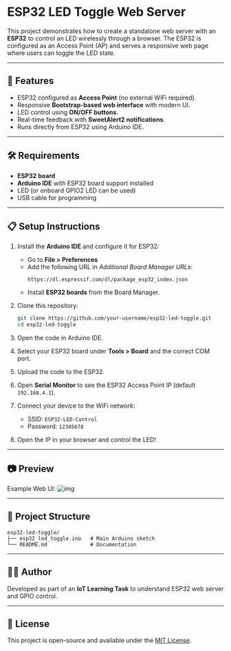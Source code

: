 # ESP32 LED Toggle Web Server  

This project demonstrates how to create a standalone web server with an **ESP32** to control an LED wirelessly through a browser. The ESP32 is configured as an Access Point (AP) and serves a responsive web page where users can toggle the LED state.  

---

## 🚀 Features  
- ESP32 configured as **Access Point** (no external WiFi required).  
- Responsive **Bootstrap-based web interface** with modern UI.  
- LED control using **ON/OFF buttons**.  
- Real-time feedback with **SweetAlert2 notifications**.  
- Runs directly from ESP32 using Arduino IDE.  

---

## 🛠 Requirements  
- **ESP32 board**  
- **Arduino IDE** with ESP32 board support installed  
- LED (or onboard GPIO2 LED can be used)  
- USB cable for programming  

---

## 📋 Setup Instructions  
1. Install the **Arduino IDE** and configure it for ESP32:  
   - Go to **File > Preferences**  
   - Add the following URL in *Additional Board Manager URLs*:  
     ```
     https://dl.espressif.com/dl/package_esp32_index.json
     ```
   - Install **ESP32 boards** from the Board Manager.  

2. Clone this repository:  
   ```bash
   git clone https://github.com/your-username/esp32-led-toggle.git
   cd esp32-led-toggle

3. Open the code in Arduino IDE.

4. Select your ESP32 board under **Tools > Board** and the correct COM port.

5. Upload the code to the ESP32.

6. Open **Serial Monitor** to see the ESP32 Access Point IP (default `192.168.4.1`).

7. Connect your device to the WiFi network:

   * SSID: `ESP32-LED-Control`
   * Password: `12345678`

8. Open the IP in your browser and control the LED!

---

## 📷 Preview

Example Web UI:
![img](https://github.com/prathu2k4/Marvel01/blob/main/images/esp_1.jpg)

---

## 📂 Project Structure

```
esp32-led-toggle/
├── esp32_led_toggle.ino   # Main Arduino sketch
└── README.md              # Documentation
```

---

## 🧑‍💻 Author

Developed as part of an **IoT Learning Task** to understand ESP32 web server and GPIO control.

---

## 📜 License

This project is open-source and available under the [MIT License](LICENSE).

```